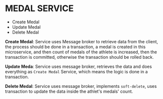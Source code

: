 # MEDAL SERVICE

- Create Medal
- Update Medal
- Delete Medal

**Create Medal**: Service uses Message broker to retrieve data from the client, the process should be done in a transaction, a medal is created in this microservice, and then count of medals of the athlete is increased, then the transaction is committed, otherwise 
the transaction should be rolled back.

**Update Meda**: Service uses message broker, retrieves the data and does everything as `Create Medal` Service, which means the logic is done in a transaction.

**Delete Medal**: Service uses message broker, implements `soft-delete`, uses transaction to update the data inside the athlet's medals' count.

